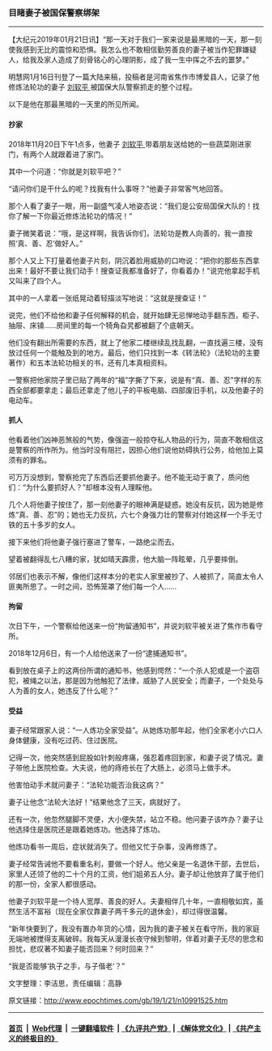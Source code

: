 ### 目睹妻子被国保警察绑架
------------------------

<p>
 【大纪元2019年01月21日讯】“那一天对于我们一家来说是最黑暗的一天，那一刻使我感到无比的震惊和恐惧。我怎么也不敢相信勤劳善良的妻子被当作犯罪嫌疑人，给我及家人造成了刻骨铭心的心理阴影，成了我一生中挥之不去的噩梦。”
</p>
<p>
 明慧网1月16日刊登了一篇大陆来稿，投稿者是河南省焦作市博爱县人，记录了他修炼法轮功的妻子
 <a href="http://www.epochtimes.com/gb/tag/%E5%88%98%E8%BD%AF%E5%B9%B3.html">
  刘软平
 </a>
 被国保大队警察抓走的整个过程。
</p>
<p>
 以下是他在那最黑暗的一天里的所见所闻。
</p>
<h4>
 抄家
</h4>
<p>
 2018年11月20日下午1点多，他妻子
 <a href="http://www.epochtimes.com/gb/tag/%E5%88%98%E8%BD%AF%E5%B9%B3.html">
  刘软平
 </a>
 带着朋友送给她的一些蔬菜刚进家门，有两个人就跟着进了家门。
</p>
<p>
 其中一个问道：“你就是刘软平吧？”
</p>
<p>
 “请问你们是干什么的呢？找我有什么事呀？”他妻子非常客气地回答。
</p>
<p>
 那个人看了妻子一眼，用一副盛气凌人地姿态说：“我们是公安局国保大队的！找你了解一下你最近修炼法轮功的情况！”
</p>
<p>
 妻子微笑着说：“哦，是这样啊，我告诉你们，法轮功是教人向善的，我一直按照‘真、善、忍’做好人。”
</p>
<p>
 那个人又上下打量着他妻子片刻，阴沉着脸用威胁的口吻说：“把你的那些东西拿出来！最好不要让我们动手！搜查证我都准备好了，你看着办！”说完他拿起手机又叫来了四个人。
</p>
<p>
 其中的一人拿着一张纸晃动着轻描淡写地说：“这就是搜查证！”
</p>
<p>
 说完，他们不给他和妻子任何解释的机会，就开始肆无忌惮地动手翻东西，柜子、抽屉、床铺……房间里的每一个犄角旮旯都被翻了个底朝天。
</p>
<p>
 他们没有翻出所需要的东西，就上了他家二楼继续乱找乱翻，一直找遍三楼，没有放过任何一个能触及到的地方。最后，他们只找到一本《转法轮》（法轮功的主要著作）和五本法轮功相关的书，还有几本真相资料。
</p>
<p>
 一警察把他家院子里已贴了两年的“福”字撕了下来，说是有“真、善、忍”字样的东西全部都要拿走；最后还拿走了他儿子的平板电脑、四部废旧手机，以及他妻子的电动车。
</p>
<h4>
 抓人
</h4>
<p>
 他看着他们凶神恶煞般的气势，像强盗一般掠夺私人物品的行为，简直不敢相信这是警察的所作所为。他当时没有阻拦，因担心他们说他妨碍执行公务，给他加上莫须有的罪名。
</p>
<p>
 可万万没想到，警察抢完了东西后还要抓他妻子。他不能无动于衷了，质问他们：“为什么要抓好人？”却根本没有人理睬他。
</p>
<p>
 几个人将他妻子按住了，那一刻他妻子的眼神满是疑惑。她没有反抗，因为她是修炼“真、善、忍”的；她也无力反抗，六七个身强力壮的警察对付她这样一个手无寸铁的五十多岁的女人。
</p>
<p>
 接下来他们将他妻子强行塞进了警车，一路绝尘而去。
</p>
<p>
 望着被翻得乱七八糟的家，犹如晴天霹雳，他大脑一阵眩晕，几乎要摔倒。
</p>
<p>
 邻居们也表示不解，像他们这样本分的老实人家里被抄了、人被抓了，简直太令人匪夷所思了。一时之间，恐怖笼罩了他们每一个人……
</p>
<h4>
 拘留
</h4>
<p>
 次日下午，一个警察给他送来一份“拘留通知书”，并说刘软平被关进了焦作市看守所。
</p>
<p>
 2018年12月6日，有一个人给他送来了一份“逮捕通知书”。
</p>
<p>
 看到放在桌子上的这两份所谓的通知书，他感到愕然：“一个杀人犯或是一个盗窃犯，被绳之以法，那是因为他触犯了法律，威胁了人民安全；而妻子，一个处处与人为善的女人，她违反了什么呢？”
</p>
<h4>
 受益
</h4>
<div class="ar_articleContent" id="ar_bArticleContent">
 <p>
  妻子经常跟家人说：“一人炼功全家受益”。从她炼功那年起，他们全家老小六口人身体健康，没有吃过药、住过医院。
 </p>
 <p>
  记得一次，他突然感到屁股如针刺般疼痛，强忍着疼回到家，和妻子说了情况。妻子带他上医院检查。大夫说，他的痔疮长在了大肠上，必须马上做手术。
 </p>
 <p>
  他害怕动手术就问妻子：“法轮功能否治我这病？”
 </p>
 <p>
  妻子让他念“法轮大法好！”结果他念了三天，病就好了。
 </p>
 <p>
  还有一次，他忽然腿脚不灵便，大小便失禁，站立不稳。他问妻子该咋办？妻子让他选择住是医院还是跟着她炼功。他选择了炼功。
 </p>
 <p>
  他炼功看书一周后，症状就消失了。但他又忙于杂事，没再修炼了。
 </p>
 <p>
  妻子经常告诫他不要看重名利，要做一个好人。他父亲是一名退休干部，去世后，家里人还领了他的二十个月的工资，他们姐弟五人分。妻子却让他放弃了属于他们的那一份，全家人都很感动。
 </p>
 <p>
  他妻子刘软平是一个待人宽厚、善良的好人。夫妻相伴几十年，一直相敬如宾，虽然生活不富裕（现在全家仅靠妻子两千多元的退休金），却过得很温馨。
 </p>
 <p>
  “新年快要到了，我没有置办年货的心情，因为我的妻子被关在看守所，我的家庭无端地被搅得支离破碎。我每天从漫漫长夜守候到黎明，伴着对妻子无尽的思念和担忧，悲叹著不知妻子能否回来？何时回来？”
 </p>
 <p>
  “我是否能够‘执子之手，与子偕老’？”
 </p>
 <p>
  文字整理：李洁思，责任编辑：高静
 </p>
</div>

原文链接：http://www.epochtimes.com/gb/19/1/21/n10991525.htm


------------------------
#### [首页](https://github.com/gfw-breaker/banned-news/blob/master/README.md) &nbsp;|&nbsp; [Web代理](https://github.com/labour-camp/helloworld) &nbsp;|&nbsp; [一键翻墙软件](https://github.com/gfw-breaker/nogfw/blob/master/README.md) &nbsp;| [《九评共产党》](https://github.com/gfw-breaker/9ping.md/blob/master/README.md#九评之一评共产党是什么) | [《解体党文化》](https://github.com/gfw-breaker/jtdwh.md/blob/master/README.md) | [《共产主义的终极目的》](https://github.com/gfw-breaker/gczydzjmd.md/blob/master/README.md)

